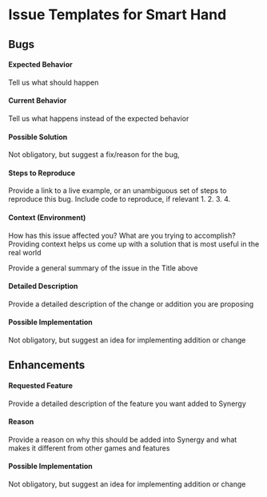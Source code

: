 # Issue Templates for Smart Hand

## Bugs
#### Expected Behavior
Tell us what should happen

#### Current Behavior
Tell us what happens instead of the expected behavior

#### Possible Solution
Not obligatory, but suggest a fix/reason for the bug,

#### Steps to Reproduce
Provide a link to a live example, or an unambiguous set of steps to
reproduce this bug. Include code to reproduce, if relevant
1.
2.
3.
4.

#### Context (Environment)
How has this issue affected you? What are you trying to accomplish?
Providing context helps us come up with a solution that is most useful in the real world

Provide a general summary of the issue in the Title above

#### Detailed Description
Provide a detailed description of the change or addition you are proposing

#### Possible Implementation
Not obligatory, but suggest an idea for implementing addition or change

## Enhancements
#### Requested Feature
Provide a detailed description of the feature you want added to Synergy

#### Reason
Provide a reason on why this should be added into Synergy and what makes it different from other games and features

#### Possible Implementation
Not obligatory, but suggest an idea for implementing addition or change
